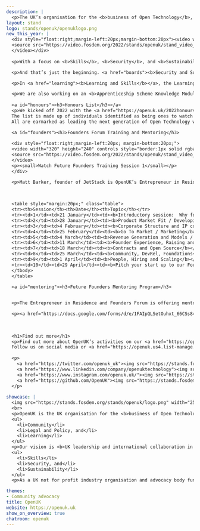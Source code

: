 ```yaml
---
description: | 
  <p>The UK’s organisation for the <b>business of Open Technology</b>, being <b>open source software, open hardware and open data</b>. OpenUK is led by CEO Amanda Brock with a pro bono Board, Leadership team, Ambassadors and various work groups and committees.</p>
layout: stand
logo: stands/openuk/openuklogo.png
new_this_year: | 
  <div style="float:right;margin-left:20px;margin-bottom:20px"><video width="320" height="240" controls style="border:1px solid rgba(0,0,0,.125)">
  <source src="https://video.fosdem.org/2022/stands/openuk/stand_video_openuk_video1.mp4" type="video/mp4">
  </video></div>
  
  <p>With a focus on <b>Skills</b>, <b>Security</b>, and <b>Sustainability</b>, we started 2022 by celebrating the <a href="#honours"><b>New Year’s Honours List</b></a> and launching the ten <a href="#founders"><b>Future Founders Training Sessions</b></a> set up by Matt Barker our Entrepreneur in Residence, and the Founders Forum.  The training sessions are ongoing with the next session happening at <b>12 noon GMT 25th February</b>.  We are also offering a <a href="mentoring"><b>Mentoring Program</b> to a small group of UK based individuals.</p>

  <p>And that’s just the beginning. <a href="boards"><b>Security and Sustainability Advisory Boards</b></a> are being created and we welcome involvement from those interested in these areas.  We’re already planning our second <a href="sustainability"><b>Open Technology for Sustainability Day</b></a> and the Third Edition of the <a href="awards"><b>OpenUK Awards</b></a> happening later this year.</p>  

  <p>In <a href="learning"><b>Learning and Skills</b></a>, the Learning Team is growing, continuing to develop the Kids Camp with a further OpenUK digital glove inspired by MiMu give away and competition.</p>

  <p>We are also working on an <b>Apprenticeship Scheme Knowledge Module</b> and <b>University Modules</b> for engineering, business and legal and regulatory students.</p> 
  
  <a id="honours"><h3>Honours List</h3></a>
  <p>We kicked off 2022 with the <a href="https://openuk.uk/2022honourslist/">OpenUK New Year’s Honours List </a>celebrating future generations of Open Technologists. 
  The list is made up of individuals identified as being ones to watch in the UK in Open Source Software, Open Hardware and Open Data. 
  All are earmarked as leading the next generation of Open Technology whether through social media, their jobs, community contributions, policy or in education.</p>

  <a id="founders"><h3>Founders Forum Training and Mentoring</h3>
  
  <div style="float:right;margin-left:20px; margin-bottom:20px;">
  <video width="320" height="240" controls style="border:1px solid rgba(0,0,0,.125)">
  <source src="https://video.fosdem.org/2022/stands/openuk/stand_video_openuk_video2.mp4" type="video/mp4">
  </video>
  <p><small>Watch Future Founders Training Session 1</small></p>
  </div>

  <p>Matt Barker, founder of JetStack is OpenUK’s Entrepreneur in Residence leading our Founders Forum. As a result of their <a href="https://openuk.uk/wp-content/uploads/2021/11/founders_forum_report.pdf">initial findings</a>, OpenUK Founders Forum Training Program has been set up for anyone developing skills in open technology and business. 10 weekly sessions taking place digitally on Fridays at noon led by the Founders Forum and Legal Group, people with experience at the coal face of Open Tech.</p><p>Whilst the sessions have started, it’s <a href="https://openuk.uk/foundersforum/">not too late to get involved</a> and you can <a href="https://openuk.uk/foundersforum/#ffvideos">watch videos of past sessions</a>.</p>  
    
  

  <table style="margin:20px;" class="table">
  <tr><th>Session</th><th>Date</th><th>Topic</th></tr>
  <tr><td>1</td><td>21 January</td><td><b>Introductory session:  Why found an Open Source Business?</b></td></tr>
  <tr><td>2</td><td>28 January</td><td><b>Product Market Fit / Developing a Product</b></td></tr>
  <tr><td>3</td><td>4 February</td><td><b>Corporate Structure and IP considerations for Open Tech businesses, Open Source Licensing</b></td></tr>
  <tr><td>4</td><td>25 February</td><td><b>Go To Market / Marketing</b></td></tr>
  <tr><td>5</td><td>4 March</td><td><b>Revenue Generation and Models / Pricing and Packaging</b></td></tr>
  <tr><td>6</td><td>11 March</td><td><b>Founder Experience, Raising and Runway</b></td></tr>
  <tr><td>7</td><td>18 March</td><td><b>Contracts and Open Source</b></td></tr>
  <tr><td>8</td><td>25 March</td><td><b>Community, DevRel, Foundations</b></td></tr>
  <tr><td>9</td><td>1 April</td><td><b>People, Hiring and Scaling</b></td></tr>
  <tr><td>10</td><td>29 April</td><td><b>Pitch your start up to our Founder Forum Founders</b></td></tr>
  </tbody>
  </table>

  <a id="mentoring"><h3>Future Founders Mentoring Program</h3>

  
  <p>The Entrepreneur in Residence and Founders Forum is offering mentoring to a small group of UK based individuals. Interested Founders or potential Founders will be selected from applications received with mentees matched with our team for one to one mentoring sessions and to offer support for the evolution of an ever stronger UK Open Technology business ecosystem.</p>

  <p><a href="https://docs.google.com/forms/d/e/1FAIpQLSetOuhxt_66CSs84WsW989BuCShKZp0vYzED8Q3mYjhZcqbyA/viewform">Apply here for mentoring</a></p>
  
 
  
  <h1>Find out more</h1>
  <p>Find out more about OpenUK’s activities on our <a href="https://openuk.uk">web site</a>.
  Follow us on social media or <a href="https://openuk.us4.list-manage.com/subscribe?u=9d6308e45152bb731122903de&id=34b8a50cce">join our newsletter</a> for updates.   </p>
  
  <p>
    <a href="https://twitter.com/openuk_uk"><img src="https://stands.fosdem.org/stands/openuk/Twitter.png" width=64 style="padding-right: 10px"></a> 
    <a href="https://www.linkedin.com/company/openuktechnology"><img src="https://stands.fosdem.org/stands/openuk/LinkedIn.png" width=64  style="padding-right: 10px"></a> 
    <a href="https://www.instagram.com/openuk.uk/"><img src="https://stands.fosdem.org/stands/openuk/Insta.png" width=64  style="padding-right: 10px"></a> 
    <a href="https://github.com/OpenUK"><img src="https://stands.fosdem.org/stands/openuk/GitHub.png" width=64  style="padding-right: 10px"></a>
  </p>
  
showcase: |
  <img src="https://stands.fosdem.org/stands/openuk/logo.png" width="25%" />
  <br>
  <p>OpenUK is the UK organisation for the <b>business of Open Technology</b> delivering our activities through 3 pillars:</p>
  <ul>
    <li>Community</li>
    <li>Legal and Policy, and</li>
    <li>Learning</li>
  </ul>
  <p>Our vision is <b>UK leadership and international collaboration in Open Technology</b> and our 2022 focus will be on:</p>
  <ul>
    <li>Skills</li>
    <li>Security, and</li>
    <li>Sustainability</li>
  </ul>
  <p>As a UK not for profit industry organisation and advocacy body funded by partner donation and sponsorship. Join us as an <a href="https://openuk.uk/ambassadors/">Ambassador</a>, <a href="https://openuk.uk/become-a-supporter/">support us</a>, or participate in our activities for free. All are welcome.</p>

themes:
- Community advocacy
title: OpenUK
website: https://openuk.uk
show_on_overview: true
chatroom: openuk
---
```

